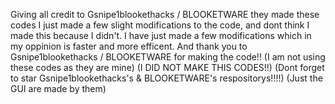 Giving all credit to Gsnipe1blookethacks / BLOOKETWARE they made these codes I just made a few slight modifications to the code, and dont think I made this because I didn't.
 I have just made a few modifications which in my oppinion is faster and more efficent. And thank you to Gsnipe1blookethacks / BLOOKETWARE for making the code!! (I am not using these codes as they are mine) (I DID NOT MAKE THIS CODES!!) (Dont forget to star Gsnipe1blookethacks's & BLOOKETWARE's respositorys!!!!) (Just the GUI are made by them)
